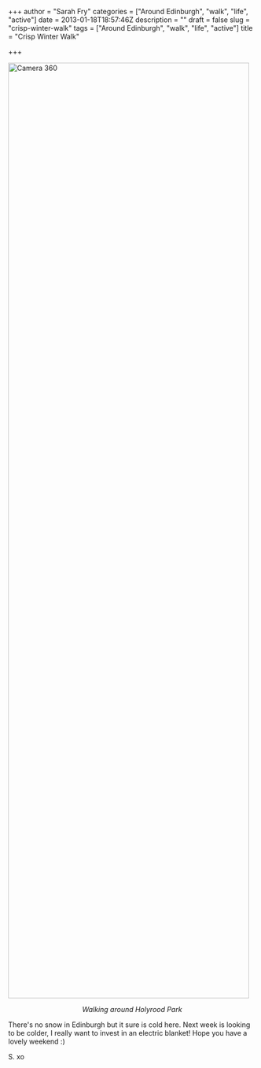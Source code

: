 +++
author = "Sarah Fry"
categories = ["Around Edinburgh", "walk", "life", "active"]
date = 2013-01-18T18:57:46Z
description = ""
draft = false
slug = "crisp-winter-walk"
tags = ["Around Edinburgh", "walk", "life", "active"]
title = "Crisp Winter Walk"

+++


<a href="http://sweetaspi.co.uk/content/images/2013/01/arthursseatwinter.jpg"><img class="alignnone size-full wp-image-1466" alt="Camera 360" src="http://sweetaspi.co.uk/content/images/2013/01/arthursseatwinter.jpg" width="490" height="1899" /></a>
<p style="text-align: center;"><em>Walking around Holyrood Park</em></p>

There's no snow in Edinburgh but it sure is cold here. Next week is looking to be colder, I really want to invest in an electric blanket! Hope you have a lovely weekend :)

S. xo

